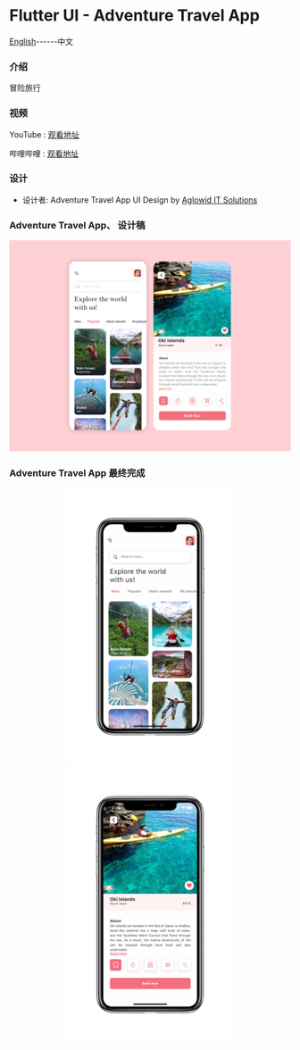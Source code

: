 # Flutter UI -  Adventure Travel App

[English](README.md)------中文

### 介绍

冒险旅行

### 视频

YouTube : [观看地址](https://youtu.be/qjCm9e8WJ8I)

哔哩哔哩 : [观看地址](https://www.bilibili.com/video/BV115411b7ir/)

### 设计 

 - 设计者:  Adventure Travel App UI Design by [Aglowid IT Solutions](https://www.uplabs.com/posts/adventure-travel-app-f5a86d75-7397-4f39-9e39-edb0971e5ef0)


### Adventure Travel App、 设计稿

![00](00.png)

### Adventure Travel App 最终完成

<div align=center> <img src = '01.png' width = '300' >  <img src = '02.png' width = '300' >





